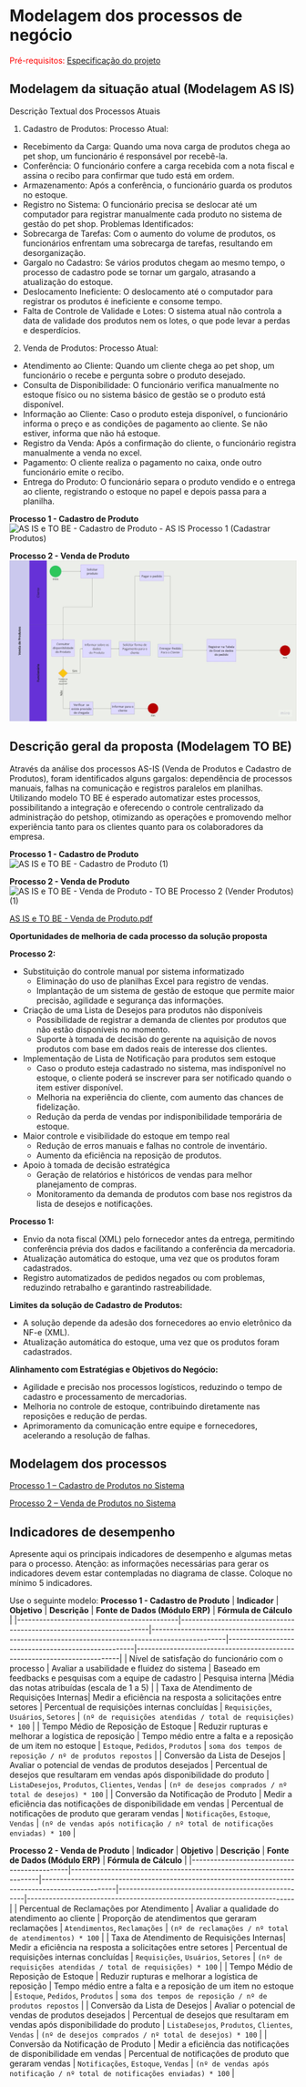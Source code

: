 # Modelagem dos processos de negócio

<span style="color:red">Pré-requisitos: <a href="02-Especificacao.md"> Especificação do projeto</a></span>



## Modelagem da situação atual (Modelagem AS IS)

Descrição Textual dos Processos Atuais
1. Cadastro de Produtos:
Processo Atual:
- Recebimento da Carga: Quando uma nova carga de produtos chega ao pet shop, um funcionário é responsável por recebê-la.
- Conferência: O funcionário confere a carga recebida com a nota fiscal e assina o recibo para confirmar que tudo está em ordem.
- Armazenamento: Após a conferência, o funcionário guarda os produtos no estoque.
- Registro no Sistema: O funcionário precisa se deslocar até um computador para registrar manualmente cada produto no sistema de gestão do pet shop.
Problemas Identificados:
- Sobrecarga de Tarefas: Com o aumento do volume de produtos, os funcionários enfrentam uma sobrecarga de tarefas, resultando em desorganização.
- Gargalo no Cadastro: Se vários produtos chegam ao mesmo tempo, o processo de cadastro pode se tornar um gargalo, atrasando a atualização do estoque.
- Deslocamento Ineficiente: O deslocamento até o computador para registrar os produtos é ineficiente e consome tempo.
- Falta de Controle de Validade e Lotes: O sistema atual não controla a data de validade dos produtos nem os lotes, o que pode levar a perdas e desperdícios.

2. Venda de Produtos:
Processo Atual:
- Atendimento ao Cliente: Quando um cliente chega ao pet shop, um funcionário o recebe e pergunta sobre o produto desejado.
- Consulta de Disponibilidade: O funcionário verifica manualmente no estoque físico ou no sistema básico de gestão se o produto está disponível.
- Informação ao Cliente: Caso o produto esteja disponível, o funcionário informa o preço e as condições de pagamento ao cliente. Se não estiver, informa que não há estoque.
- Registro da Venda: Após a confirmação do cliente, o funcionário registra manualmente a venda no excel.
- Pagamento: O cliente realiza o pagamento no caixa, onde outro funcionário emite o recibo.
- Entrega do Produto: O funcionário separa o produto vendido e o entrega ao cliente, registrando o estoque no papel e depois passa para a planilha.


**Processo 1 - Cadastro de Produto**
![AS IS e TO BE - Cadastro de Produto - AS IS Processo 1 (Cadastrar Produtos)](https://github.com/user-attachments/assets/4032106d-e349-4d8b-b1c3-60cdcdb86d2f)

**Processo 2 - Venda de Produto**
![AS IS - Venda de Produto - AS IS Processo 2 (Vender Produtos)](images/as_is_venda.jpg)


## Descrição geral da proposta (Modelagem TO BE)

Através da  análise dos processos AS-IS (Venda de Produtos e Cadastro de Produtos), foram identificados alguns gargalos: dependência de processos manuais, falhas na comunicação e registros paralelos em planilhas. Utilizando modelo TO BE é esperado automatizar estes processos, possibilitando a integração e oferecendo o controle centralizado da administração do petshop, otimizando as operações e promovendo melhor experiência tanto para os clientes quanto para os colaboradores da empresa.


**Processo 1 - Cadastro de Produto**
![AS IS e TO BE - Cadastro de Produto (1)](https://github.com/user-attachments/assets/3a394931-dfa7-4fe0-8502-0d74815dc702)




**Processo 2 - Venda de Produto**
![AS IS e TO BE - Venda de Produto - TO BE Processo 2 (Vender Produtos) (1)](https://github.com/user-attachments/assets/5f75506b-0ed3-49ee-b524-52c16f2f8a16)


[AS IS e TO BE - Venda de Produto.pdf](https://github.com/user-attachments/files/19694499/AS.IS.e.TO.BE.-.Venda.de.Produto.pdf)

**Oportunidades de melhoria de cada processo da solução proposta**

**Processo 2:**
- Substituição do controle manual por sistema informatizado
  - Eliminação do uso de planilhas Excel para registro de vendas.
  - Implantação de um sistema de gestão de estoque que permite maior precisão, agilidade e segurança das informações.
- Criação de uma Lista de Desejos para produtos não disponíveis
  - Possibilidade de registrar a demanda de clientes por produtos que não estão disponíveis no momento.
  - Suporte à tomada de decisão do gerente na aquisição de novos produtos com base em dados reais de interesse dos clientes.
- Implementação de Lista de Notificação para produtos sem estoque
  - Caso o produto esteja cadastrado no sistema, mas indisponível no estoque, o cliente poderá se inscrever para ser notificado quando o item estiver disponível.
  - Melhoria na experiência do cliente, com aumento das chances de fidelização.
  - Redução da perda de vendas por indisponibilidade temporária de estoque.
- Maior controle e visibilidade do estoque em tempo real
  - Redução de erros manuais e falhas no controle de inventário.
  - Aumento da eficiência na reposição de produtos.
- Apoio à tomada de decisão estratégica
  - Geração de relatórios e históricos de vendas para melhor planejamento de compras.
  - Monitoramento da demanda de produtos com base nos registros da lista de desejos e notificações. 

**Processo 1:**
- Envio da nota fiscal (XML) pelo fornecedor antes da entrega, permitindo conferência prévia dos dados e facilitando a conferência da mercadoria.
- Atualização automática do estoque, uma vez que os produtos foram cadastrados. 
- Registro automatizados de pedidos negados ou com problemas, reduzindo retrabalho e garantindo rastreabilidade.

**Limites da solução de Cadastro de Produtos:**
- A solução depende da adesão dos fornecedores ao envio eletrônico da NF-e (XML).
- Atualização automática do estoque, uma vez que os produtos foram cadastrados. 

**Alinhamento com Estratégias e Objetivos do Negócio:**
- Agilidade e precisão nos processos logísticos, reduzindo o tempo de cadastro e processamento de mercadorias. 
- Melhoria no controle de estoque, contribuindo diretamente nas reposições e redução de perdas.
- Aprimoramento da comunicação entre equipe e fornecedores, acelerando a resolução de falhas. 



## Modelagem dos processos

[Processo 1 – Cadastro de Produtos no Sistema](https://github.com/ICEI-PUC-Minas-PCO-SI/2025-1-p3-tiapn-si-grupo-6/blob/main/docs/processes/processo-1-Cadastro_de_produtos_no_sistema.md)

[Processo 2 – Venda de Produtos no Sistema](https://github.com/ICEI-PUC-Minas-PCO-SI/2025-1-p3-tiapn-si-grupo-6/blob/main/docs/processes/processo-2-Venda_de_produtos.md)


## Indicadores de desempenho

Apresente aqui os principais indicadores de desempenho e algumas metas para o processo. Atenção: as informações necessárias para gerar os indicadores devem estar contempladas no diagrama de classe. Coloque no mínimo 5 indicadores.

Use o seguinte modelo:
**Processo 1 - Cadastro de Produto**
| **Indicador**                              | **Objetivo**                                                       | **Descrição**                                                                                   | **Fonte de Dados (Módulo ERP)**                     | **Fórmula de Cálculo**                                                   |
|--------------------------------------------|---------------------------------------------------------------------|--------------------------------------------------------------------------------------------------|----------------------------------------------------|-------------------------------------------------------------------------|
| Nível de satisfação do funcionário com o processo  | Avaliar a usabilidade e fluidez do sistema                     | Baseado em feedbacks e pesquisas com a equipe de cadastro                                            | Pesquisa interna                      |Média das notas atribuídas (escala de 1 a 5)              |
| Taxa de Atendimento de Requisições Internas| Medir a eficiência na resposta a solicitações entre setores        | Percentual de requisições internas concluídas                                                   | `Requisições`, `Usuários`, `Setores`               | `(nº de requisições atendidas / total de requisições) * 100`          |
| Tempo Médio de Reposição de Estoque        | Reduzir rupturas e melhorar a logística de reposição               | Tempo médio entre a falta e a reposição de um item no estoque                                   | `Estoque`, `Pedidos`, `Produtos`                   | `soma dos tempos de reposição / nº de produtos repostos`              |
| Conversão da Lista de Desejos              | Avaliar o potencial de vendas de produtos desejados                | Percentual de desejos que resultaram em vendas após disponibilidade do produto                 | `ListaDesejos`, `Produtos`, `Clientes`, `Vendas`   | `(nº de desejos comprados / nº total de desejos) * 100`               |
| Conversão da Notificação de Produto        | Medir a eficiência das notificações de disponibilidade em vendas   | Percentual de notificações de produto que geraram vendas                                        | `Notificações`, `Estoque`, `Vendas`                | `(nº de vendas após notificação / nº total de notificações enviadas) * 100` |




**Processo 2 - Venda de Produto**
| **Indicador**                              | **Objetivo**                                                       | **Descrição**                                                                                   | **Fonte de Dados (Módulo ERP)**                     | **Fórmula de Cálculo**                                                   |
|--------------------------------------------|---------------------------------------------------------------------|--------------------------------------------------------------------------------------------------|----------------------------------------------------|-------------------------------------------------------------------------|
| Percentual de Reclamações por Atendimento  | Avaliar a qualidade do atendimento ao cliente                      | Proporção de atendimentos que geraram reclamações                                               | `Atendimentos`, `Reclamações`                      | `(nº de reclamações / nº total de atendimentos) * 100`                 |
| Taxa de Atendimento de Requisições Internas| Medir a eficiência na resposta a solicitações entre setores        | Percentual de requisições internas concluídas                                                   | `Requisições`, `Usuários`, `Setores`               | `(nº de requisições atendidas / total de requisições) * 100`          |
| Tempo Médio de Reposição de Estoque        | Reduzir rupturas e melhorar a logística de reposição               | Tempo médio entre a falta e a reposição de um item no estoque                                   | `Estoque`, `Pedidos`, `Produtos`                   | `soma dos tempos de reposição / nº de produtos repostos`              |
| Conversão da Lista de Desejos              | Avaliar o potencial de vendas de produtos desejados                | Percentual de desejos que resultaram em vendas após disponibilidade do produto                 | `ListaDesejos`, `Produtos`, `Clientes`, `Vendas`   | `(nº de desejos comprados / nº total de desejos) * 100`               |
| Conversão da Notificação de Produto        | Medir a eficiência das notificações de disponibilidade em vendas   | Percentual de notificações de produto que geraram vendas                                        | `Notificações`, `Estoque`, `Vendas`                | `(nº de vendas após notificação / nº total de notificações enviadas) * 100` |





